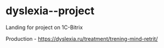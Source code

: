 # dyslexia--project
Landing for project on 1C-Bitrix

Production - https://dyslexia.ru/treatment/trening-mind-retrit/
